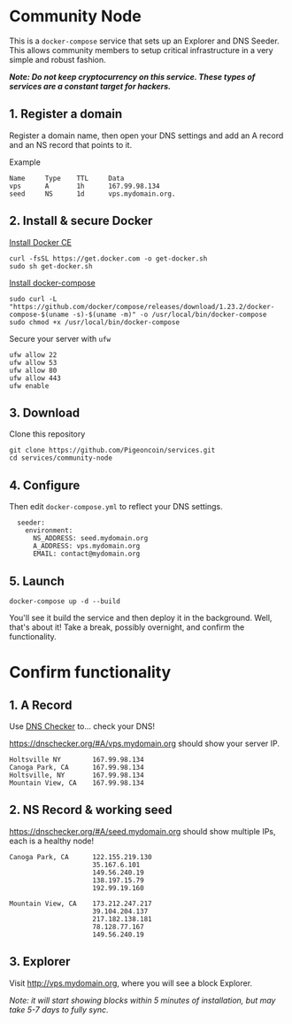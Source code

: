 Community Node
======

This is a `docker-compose` service that sets up an Explorer and DNS Seeder. This allows community members to setup critical infrastructure in a very simple and robust fashion.

***Note: Do not keep cryptocurrency on this service. These types of services are a constant target for hackers.***


1\. Register a domain
-----
Register a domain name, then open your DNS settings and add an A record and an NS record that points to it. 

Example

```
Name     Type    TTL     Data
vps      A       1h      167.99.98.134
seed     NS      1d      vps.mydomain.org.
```

2\. Install & secure Docker
------------------

[Install Docker CE](https://docs.docker.com/install/linux/docker-ce/ubuntu/)
```
curl -fsSL https://get.docker.com -o get-docker.sh
sudo sh get-docker.sh
```

[Install docker-compose](https://docs.docker.com/compose/install/)
```
sudo curl -L "https://github.com/docker/compose/releases/download/1.23.2/docker-compose-$(uname -s)-$(uname -m)" -o /usr/local/bin/docker-compose
sudo chmod +x /usr/local/bin/docker-compose
```

Secure your server with `ufw`
```
ufw allow 22 
ufw allow 53
ufw allow 80
ufw allow 443
ufw enable
```


3\. Download
-------------------

Clone this repository
```
git clone https://github.com/Pigeoncoin/services.git
cd services/community-node
```

4\. Configure
--------------------
Then edit `docker-compose.yml` to reflect your DNS settings.
```
  seeder:
    environment:
      NS_ADDRESS: seed.mydomain.org
      A_ADDRESS: vps.mydomain.org
      EMAIL: contact@mydomain.org
```

5\. Launch
-----------------

```
docker-compose up -d --build
```

You'll see it build the service and then deploy it in the background. Well, that's about it! Take a break, possibly overnight, and confirm the functionality.

Confirm functionality
=====================

1\. A Record
------------

Use [DNS Checker](https://dnschecker.com) to... check your DNS!

https://dnschecker.org/#A/vps.mydomain.org should show your server IP.

```
Holtsville NY        167.99.98.134	
Canoga Park, CA      167.99.98.134	
Holtsville, NY       167.99.98.134	
Mountain View, CA    167.99.98.134
```

2\. NS Record & working seed
-------------------------------

https://dnschecker.org/#A/seed.mydomain.org should show multiple IPs, each is a healthy node!


```
Canoga Park, CA      122.155.219.130
                     35.167.6.101
                     149.56.240.19
                     138.197.15.79
                     192.99.19.160	

Mountain View, CA    173.212.247.217
                     39.104.204.137
                     217.182.138.181
                     78.128.77.167
                     149.56.240.19
```


3\. Explorer
------------

Visit http://vps.mydomain.org, where you will see a block Explorer.

*Note: it will start showing blocks within 5 minutes of installation, but may take 5-7 days to fully sync.*